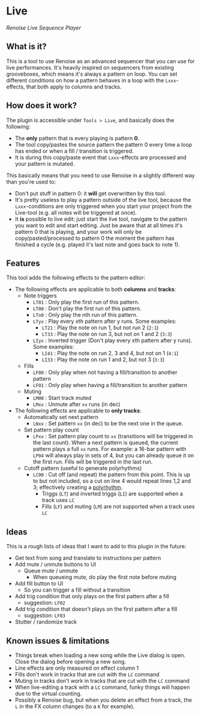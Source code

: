 # Live

_Renoise Live Sequence Player_

## What is it?

This is a tool to use Renoise as an advanced sequencer that you can use for live performances. It's heavily inspired on
sequencers from existing grooveboxes, which means it's always a pattern on loop. You can set different conditions on 
how a pattern behaves in a loop with the `Lxxx`-effects, that both apply to columns and tracks.

## How does it work?

The plugin is accessible under `Tools > Live`, and basically does the following:

- The **only** pattern that is every playing is pattern **0**.
- The tool copy/pastes the source pattern the pattern 0 every time a loop has ended or when a fill / transition is triggered.
- It is during this copy/paste event that `Lxxx`-effects are processed and your pattern is mutated.

This basically means that you need to use Renoise in a slightly different way than you're used to:

- Don't put stuff in pattern 0: it **will** get overwritten by this tool.
- It's pretty useless to play a pattern outside of the live tool, because the `Lxxx`-conditions are only triggered when you start your project from the Live-tool (e.g. all notes will be triggered at once).
- It **is** possible to live edit: just start the live tool, navigate to the pattern you want to edit and start editing. Just be aware that at all times it's pattern 0 that is playing, and your work will only be copy/pasted/processed to pattern 0 the moment the pattern has finished a cycle (e.g. played it's last note and goes back to note 1).

## Features

This tool adds the following effects to the pattern editor:

- The following effects are applicable to both **columns** and **tracks**:
    - Note triggers
        - `LT01` : Only play the first run of this pattern.
        - `LT00` : Don't play the first run of this pattern.
        - `LTn0` : Only play the nth run of this pattern.
        - `LTyx` : Play every xth pattern after y runs. Some examples:
            - `LT21` : Play the note on run 1, but not run 2 (`2:1`)
            - `LT33` : Play the note on run 3, but not on 1 and 2 (`3:3`)
        - `LIyx` : Inverted trigger (Don't play every xth pattern after y runs). Some examples:
            - `LI41` : Play the note on run 2, 3 and 4, but not on 1 (`4:1`)
            - `LI33` : Play the note on run 1 and 2, but not 3 (`3:3`)
    - Fills
        - `LF00` : Only play when not having a fill/transition to another pattern
        - `LF01` : Only play when having a fill/transition to another pattern
    - Muting
        - `LM00` : Start track muted
        - `LMxx` : Unmute after `xx` runs (in dec)
- The following effects are applicable to **only tracks**:
    - Automatically set next pattern
        - `LNxx` : Set pattern `xx` (in dec) to be the next one in the queue.
    - Set pattern play count
        - `LPxx` : Set pattern play count to `xx` (transitions will be triggered in the last count). When a next pattern is queued, the current pattern plays a full `xx` runs. For example: a 16-bar pattern with `LP04` will always play in sets of 4, but you can already queue it on the first run. Fills will be triggered in the last run.
    - Cutoff pattern (useful to generate polyrhythms)
        - `LC00` : Cut off (and repeat) the pattern from this point. This is up to but not included, so a cut on line 4 would repeat lines 1,2 and 3; effectively creating a [polyrhythm](https://en.wikipedia.org/wiki/Polyrhythm). 
            - Triggs (`LT`) and inverted triggs (`LI`) are supported when a track uses `LC`
            - Fills (`LF`) and muting (`LM`) are not supported when a track uses `LC`

## Ideas

This is a rough lists of ideas that I want to add to this plugin in the future:

- Get text from song and translate to instructions per pattern
- Add mute / unmute buttons to UI
    - Queue mute / unmute
        - When queueing mute, do play the first note before muting    
- Add fill button to UI
    - So you can trigger a fill without a transition
- Add trig condition that only plays on the first pattern after a fill
    - suggestion: `LF02`
- Add trig condition that doesn't plays on the first pattern after a fill
    - suggestion: `LF03`
- Stutter / randomize track

## Known issues & limitations

- Things break when loading a new song while the Live dialog is open. Close the dialog before opening a new song.
- Line effects are only measured on effect column 1
- Fills don't work in tracks that are cut with the `LC` command
- Muting in tracks don't work in tracks that are cut with the `LC` command
- When live-editing a track with a `LC` command, funky things will happen due to the virtual counting.
- Possibly a Renoise bug, but when you delete an effect from a track, the `L` in the FX column changes (to a `K` for example).
